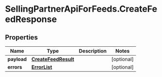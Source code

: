 # SellingPartnerApiForFeeds.CreateFeedResponse

## Properties
Name | Type | Description | Notes
------------ | ------------- | ------------- | -------------
**payload** | [**CreateFeedResult**](CreateFeedResult.md) |  | [optional] 
**errors** | [**ErrorList**](ErrorList.md) |  | [optional] 
